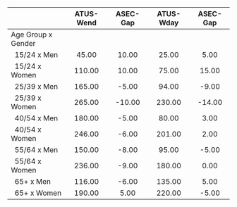 
|                      |    ATUS-Wend |     ASEC-Gap |    ATUS-Wday |     ASEC-Gap |
| -------------------- | :----------: | :----------: | :----------: | :----------: |
| Age Group x Gender   |              |              |              |              |
| &nbsp;&nbsp;15/24 x Men |        45.00 |        10.00 |        25.00 |         5.00 |
| &nbsp;&nbsp;15/24 x Women |       110.00 |        10.00 |        75.00 |        15.00 |
| &nbsp;&nbsp;25/39 x Men |       165.00 |        -5.00 |        94.00 |        -9.00 |
| &nbsp;&nbsp;25/39 x Women |       265.00 |       -10.00 |       230.00 |       -14.00 |
| &nbsp;&nbsp;40/54 x Men |       180.00 |        -5.00 |        80.00 |         3.00 |
| &nbsp;&nbsp;40/54 x Women |       246.00 |        -6.00 |       201.00 |         2.00 |
| &nbsp;&nbsp;55/64 x Men |       150.00 |        -8.00 |        95.00 |        -5.00 |
| &nbsp;&nbsp;55/64 x Women |       236.00 |        -9.00 |       180.00 |         0.00 |
| &nbsp;&nbsp;65+ x Men |       116.00 |        -6.00 |       135.00 |         5.00 |
| &nbsp;&nbsp;65+ x Women |       190.00 |         5.00 |       220.00 |        -5.00 |

